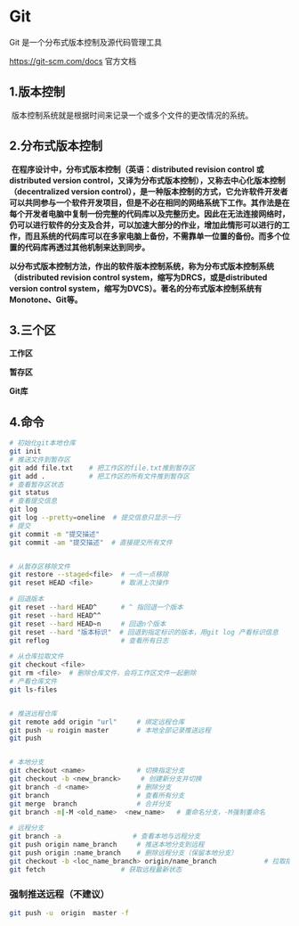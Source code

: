 # Git

Git 是一个分布式版本控制及源代码管理工具 

https://git-scm.com/docs 官方文档

## 1.版本控制

​	版本控制系统就是根据时间来记录一个或多个文件的更改情况的系统。

## 2.分布式版本控制

​	**在程序设计中，分布式版本控制（英语：distributed revision control 或 distributed version control，又译为分布式版本控制），又称去中心化版本控制（decentralized version control），是一种版本控制的方式，它允许软件开发者可以共同参与一个软件开发项目，但是不必在相同的网络系统下工作。其作法是在每个开发者电脑中复制一份完整的代码库以及完整历史。因此在无法连接网络时，仍可以进行软件的分支及合并，可以加速大部分的作业，增加此情形可以进行的工作，而且系统的代码库可以在多家电脑上备份，不需靠单一位置的备份。而多个位置的代码库再透过其他机制来达到同步。**

​	**以分布式版本控制方法，作出的软件版本控制系统，称为分布式版本控制系统（distributed revision control system，缩写为DRCS，或是distributed version control system，缩写为DVCS）。著名的分布式版本控制系统有Monotone、Git等。**

## 3.三个区

**工作区**

**暂存区**

**Git库**

## 4.命令

```bash
# 初始化git本地仓库
git init  	
# 推送文件到暂存区
git add file.txt  	# 把工作区的file.txt推到暂存区
git add .			# 把工作区的所有文件推到暂存区
# 查看暂存区状态
git status
# 查看提交信息
git log
git log --pretty=oneline  # 提交信息只显示一行
# 提交
git commit -m "提交描述"
git commit -am "提交描述"  # 直接提交所有文件


# 从暂存区移除文件
git restore --staged<file>  # 一点一点移除
git reset HEAD <file>  		# 取消上次操作

# 回退版本
git reset --hard HEAD^ 		# ^ 指回退一个版本
git reset --hard HEAD^^
git reset --hard HEAD~n		# 回退n个版本
git reset --hard "版本标识"  # 回退到指定标识的版本，用git log 产看标识信息
git reflog       			# 查看所有日志

# 从仓库拉取文件
git checkout <file>
git rm <file>  # 删除仓库文件，会将工作区文件一起删除
# 产看仓库文件
git ls-files


# 推送远程仓库
git remote add origin "url" 	# 绑定远程仓库
git push -u roigin master       # 本地全部记录推送远程
git push


# 本地分支
git checkout <name>    			# 切换指定分支
git checkout -b <new_branck>     # 创建新分支并切换
git branch -d <name>            # 删除分支
git branch 						# 查看所有分支
git merge  branch				# 合并分支
git branch -m|-M <old_name>  <new_name>   # 重命名分支，-M强制重命名

# 远程分支
git branch -a                  # 查看本地与远程分支
git push origin name_branch		# 推送本地分支到远程
git push origin :name_branch	# 删除远程分支（保留本地分支）
git checkout -b <loc_name_branch> origin/name_branch			# 拉取指定远程分支并在本地创建分支
git fetch    				# 获取远程最新状态
```

### 强制推送远程（不建议）

```bash
git push -u  origin  master -f
```

 
